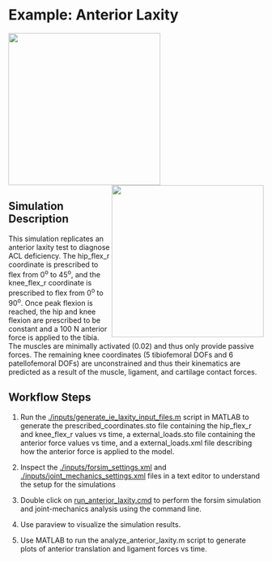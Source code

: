 # Example: Anterior Laxity

[<img src="https://pbs.twimg.com/media/DX1r43jX4AAl0dk?format=jpg&name=small" height="300" >](https://twitter.com/healthcrib_fdt/status/972051732414033920)
[<img src="https://img.youtube.com/vi/IdnBKv38EEQ/0.jpg" height="300" align="right">](https://www.youtube.com/watch?v=IdnBKv38EEQ&t=7s)

## Simulation Description
This simulation replicates an anterior laxity test to diagnose ACL deficiency. The hip_flex_r coordinate is prescribed to flex from 0<sup>o</sup> to 45<sup>o</sup>, and the knee_flex_r coordinate is prescribed to flex from 0<sup>o</sup> to 90<sup>o</sup>. Once peak flexion is reached, the hip and knee flexion are prescribed to be constant and a 100 N anterior force is applied to the tibia. The muscles are minimally activated (0.02) and thus only provide passive forces. The remaining knee coordinates (5 tibiofemoral DOFs and 6 patellofemoral DOFs) are unconstrained and thus their kinematics are predicted as a result of the muscle, ligament, and cartilage contact forces. 

## Workflow Steps
1) Run the [./inputs/generate_ie_laxity_input_files.m](inputs/generate_ie_laxity_input_files.m) script in MATLAB to generate the prescribed_coordinates.sto file containing the hip_flex_r and knee_flex_r values vs time, a external_loads.sto file containing the anterior force values vs time, and a external_loads.xml file describing how the anterior force is applied to the model. 

2) Inspect the [./inputs/forsim_settings.xml](inputs/forsim_settings.xml) and [./inputs/joint_mechanics_settings.xml](inputs/joint_mechanics_settings.xml) files in a text editor to understand the setup for the simulations

3) Double click on [run_anterior_laxity.cmd](./inputs/joint_mechanics_settings.xml) to perform the forsim simulation and joint-mechanics analysis using the command line. 

4) Use paraview to visualize the simulation results.

5) Use MATLAB to run the analyze_anterior_laxity.m script to generate plots of anterior translation and ligament forces vs time.  
